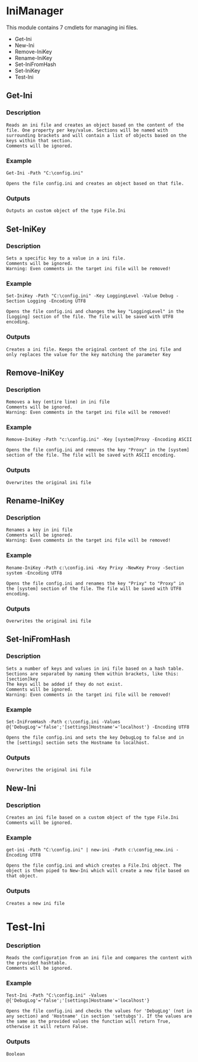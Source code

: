 # IniManager
This module contains 7 cmdlets for managing ini files.
* Get-Ini
* New-Ini
* Remove-IniKey
* Rename-IniKey
* Set-IniFromHash
* Set-IniKey
* Test-Ini

## Get-Ini
### Description
    Reads an ini file and creates an object based on the content of the file. One property per key/value. Sections will be named with surrounding brackets and will contain a list of objects based on the keys within that section.
    Comments will be ignored.
### Example
    Get-Ini -Path "C:\config.ini"

    Opens the file config.ini and creates an object based on that file.
### Outputs
    Outputs an custom object of the type File.Ini

## Set-IniKey
### Description
    Sets a specific key to a value in a ini file.
    Comments will be ignored.
    Warning: Even comments in the target ini file will be removed!
### Example
    Set-IniKey -Path "C:\config.ini" -Key LoggingLevel -Value Debug -Section Logging -Encoding UTF8

    Opens the file config.ini and changes the key "LoggingLevel" in the [Logging] section of the file. The file will be saved with UTF8 encoding.
### Outputs
    Creates a ini file. Keeps the original content of the ini file and only replaces the value for the key matching the parameter Key

## Remove-IniKey    
### Description
    Removes a key (entire line) in ini file
    Comments will be ignored.
    Warning: Even comments in the target ini file will be removed!
### Example
    Remove-IniKey -Path "c:\config.ini" -Key [system]Proxy -Encoding ASCII

    Opens the file config.ini and removes the key "Proxy" in the [system] section of the file. The file will be saved with ASCII encoding.
### Outputs
    Overwrites the original ini file
    
## Rename-IniKey
### Description
    Renames a key in ini file
    Comments will be ignored.
    Warning: Even comments in the target ini file will be removed!
### Example
    Rename-IniKey -Path c:\config.ini -Key Prixy -NewKey Proxy -Section system -Encoding UTF8

    Opens the file config.ini and renames the key "Prixy" to "Proxy" in the [system] section of the file. The file will be saved with UTF8 encoding.
### Outputs
    Overwrites the original ini file
    
## Set-IniFromHash
### Description
    Sets a number of keys and values in ini file based on a hash table. Sections are separated by naming them within brackets, like this: [section]key
    The keys will be added if they do not exist.
    Comments will be ignored.
    Warning: Even comments in the target ini file will be removed!
### Example
    Set-IniFromHash -Path c:\config.ini -Values @{'DebugLog'='false';'[settings]Hostname'='localhost'} -Encoding UTF8

    Opens the file config.ini and sets the key DebugLog to false and in the [settings] section sets the Hostname to localhost.
### Outputs
    Overwrites the original ini file
    
## New-Ini
### Description
    Creates an ini file based on a custom object of the type File.Ini
    Comments will be ignored.
### Example
    get-ini -Path "C:\config.ini" | new-ini -Path c:\config_new.ini -Encoding UTF8

    Opens the file config.ini and which creates a File.Ini object. The object is then piped to New-Ini which will create a new file based on that object.
### Outputs
    Creates a new ini file
    
# Test-Ini
### Description
    Reads the configuration from an ini file and compares the content with the provided hashtable.
    Comments will be ignored.
### Example
    Test-Ini -Path "C:\config.ini" -Values @{'DebugLog'='false';'[settings]Hostname'='localhost'} 

    Opens the file config.ini and checks the values for 'DebugLog' (not in any section) and 'Hostname' (in section 'settubgs'). If the values are the same as the provided values the function will return True, otherwise it will return False.
### Outputs
    Boolean